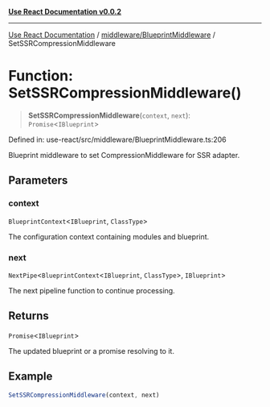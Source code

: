 [**Use React Documentation v0.0.2**](../../../README.md)

***

[Use React Documentation](../../../modules.md) / [middleware/BlueprintMiddleware](../README.md) / SetSSRCompressionMiddleware

# Function: SetSSRCompressionMiddleware()

> **SetSSRCompressionMiddleware**(`context`, `next`): `Promise`\<`IBlueprint`\>

Defined in: use-react/src/middleware/BlueprintMiddleware.ts:206

Blueprint middleware to set CompressionMiddleware for SSR adapter.

## Parameters

### context

`BlueprintContext`\<`IBlueprint`, `ClassType`\>

The configuration context containing modules and blueprint.

### next

`NextPipe`\<`BlueprintContext`\<`IBlueprint`, `ClassType`\>, `IBlueprint`\>

The next pipeline function to continue processing.

## Returns

`Promise`\<`IBlueprint`\>

The updated blueprint or a promise resolving to it.

## Example

```typescript
SetSSRCompressionMiddleware(context, next)
```
